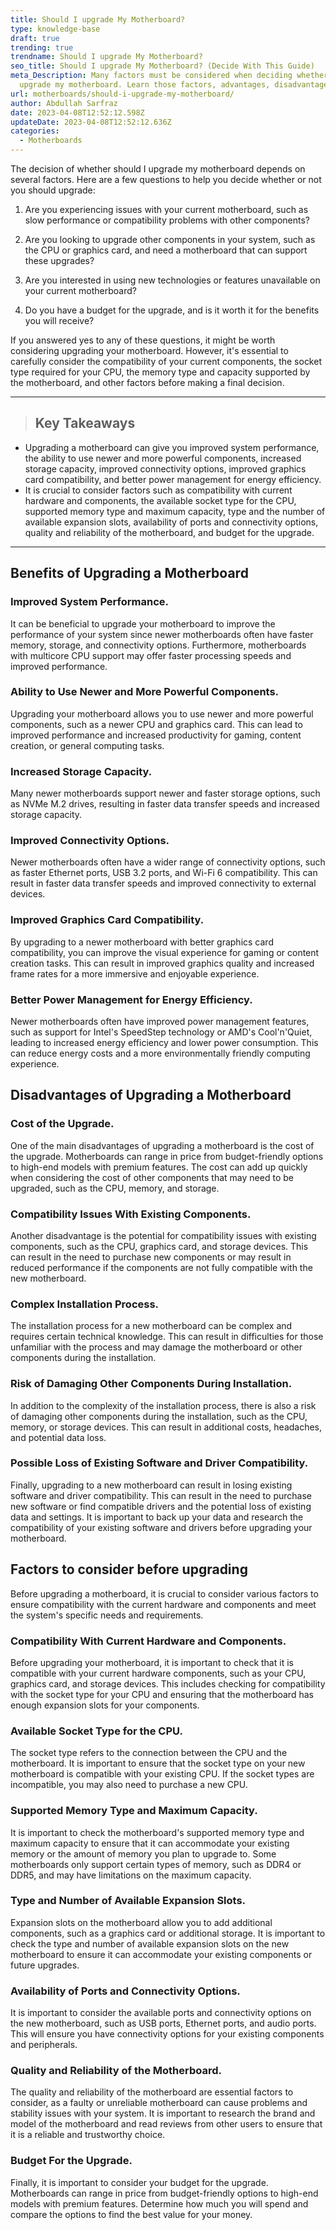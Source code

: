 ```yaml
---
title: Should I upgrade My Motherboard?
type: knowledge-base
draft: true
trending: true
trendname: Should I upgrade My Motherboard?
seo_title: Should I upgrade My Motherboard? (Decide With This Guide)
meta_Description: Many factors must be considered when deciding whether should I
  upgrade my motherboard. Learn those factors, advantages, disadvantages, etc.
url: motherboards/should-i-upgrade-my-motherboard/
author: Abdullah Sarfraz
date: 2023-04-08T12:52:12.598Z
updateDate: 2023-04-08T12:52:12.636Z
categories:
  - Motherboards
---
```

The decision of whether should I upgrade my motherboard depends on several factors. Here are a few questions to help you decide whether or not you should upgrade:

1. Are you experiencing issues with your current motherboard, such as slow performance or compatibility problems with other components?


2. Are you looking to upgrade other components in your system, such as the CPU or graphics card, and need a motherboard that can support these upgrades?


3. Are you interested in using new technologies or features unavailable on your current motherboard?


4. Do you have a budget for the upgrade, and is it worth it for the benefits you will receive?

If you answered yes to any of these questions, it might be worth considering upgrading your motherboard. However, it's essential to carefully consider the compatibility of your current components, the socket type required for your CPU, the memory type and capacity supported by the motherboard, and other factors before making a final decision.

- - -

> ## Key Takeaways

* Upgrading a motherboard can give you improved system performance, the ability to use newer and more powerful components, increased storage capacity, improved connectivity options, improved graphics card compatibility, and better power management for energy efficiency. 
* It is crucial to consider factors such as compatibility with current hardware and components, the available socket type for the CPU, supported memory type and maximum capacity, type and the number of available expansion slots, availability of ports and connectivity options, quality and reliability of the motherboard, and budget for the upgrade.

- - -

## Benefits of Upgrading a Motherboard

### Improved System Performance.

It can be beneficial to upgrade your motherboard to improve the performance of your system since newer motherboards often have faster memory, storage, and connectivity options. Furthermore, motherboards with multicore CPU support may offer faster processing speeds and improved performance.

### Ability to Use Newer and More Powerful Components.

Upgrading your motherboard allows you to use newer and more powerful components, such as a newer CPU and graphics card. This can lead to improved performance and increased productivity for gaming, content creation, or general computing tasks.

### Increased Storage Capacity.

Many newer motherboards support newer and faster storage options, such as NVMe M.2 drives, resulting in faster data transfer speeds and increased storage capacity.

### Improved Connectivity Options.

Newer motherboards often have a wider range of connectivity options, such as faster Ethernet ports, USB 3.2 ports, and Wi-Fi 6 compatibility. This can result in faster data transfer speeds and improved connectivity to external devices.

### Improved Graphics Card Compatibility.

By upgrading to a newer motherboard with better graphics card compatibility, you can improve the visual experience for gaming or content creation tasks. This can result in improved graphics quality and increased frame rates for a more immersive and enjoyable experience.

### Better Power Management for Energy Efficiency.

Newer motherboards often have improved power management features, such as support for Intel's SpeedStep technology or AMD's Cool'n'Quiet, leading to increased energy efficiency and lower power consumption. This can reduce energy costs and a more environmentally friendly computing experience.

## Disadvantages of Upgrading a Motherboard

### Cost of the Upgrade.

One of the main disadvantages of upgrading a motherboard is the cost of the upgrade. Motherboards can range in price from budget-friendly options to high-end models with premium features. The cost can add up quickly when considering the cost of other components that may need to be upgraded, such as the CPU, memory, and storage.

### Compatibility Issues With Existing Components.

Another disadvantage is the potential for compatibility issues with existing components, such as the CPU, graphics card, and storage devices. This can result in the need to purchase new components or may result in reduced performance if the components are not fully compatible with the new motherboard.

### Complex Installation Process.

The installation process for a new motherboard can be complex and requires certain technical knowledge. This can result in difficulties for those unfamiliar with the process and may damage the motherboard or other components during the installation.

### Risk of Damaging Other Components During Installation.

In addition to the complexity of the installation process, there is also a risk of damaging other components during the installation, such as the CPU, memory, or storage devices. This can result in additional costs, headaches, and potential data loss.

### Possible Loss of Existing Software and Driver Compatibility.

Finally, upgrading to a new motherboard can result in losing existing software and driver compatibility. This can result in the need to purchase new software or find compatible drivers and the potential loss of existing data and settings. It is important to back up your data and research the compatibility of your existing software and drivers before upgrading your motherboard.

## Factors to consider before upgrading

Before upgrading a motherboard, it is crucial to consider various factors to ensure compatibility with the current hardware and components and meet the system's specific needs and requirements. 

### Compatibility With Current Hardware and Components.

Before upgrading your motherboard, it is important to check that it is compatible with your current hardware components, such as your CPU, graphics card, and storage devices. This includes checking for compatibility with the socket type for your CPU and ensuring that the motherboard has enough expansion slots for your components.

### Available Socket Type for the CPU.

The socket type refers to the connection between the CPU and the motherboard. It is important to ensure that the socket type on your new motherboard is compatible with your existing CPU. If the socket types are incompatible, you may also need to purchase a new CPU.

### Supported Memory Type and Maximum Capacity.

It is important to check the motherboard's supported memory type and maximum capacity to ensure that it can accommodate your existing memory or the amount of memory you plan to upgrade to. Some motherboards only support certain types of memory, such as DDR4 or DDR5, and may have limitations on the maximum capacity.

### Type and Number of Available Expansion Slots.

Expansion slots on the motherboard allow you to add additional components, such as a graphics card or additional storage. It is important to check the type and number of available expansion slots on the new motherboard to ensure it can accommodate your existing components or future upgrades.

### Availability of Ports and Connectivity Options.

It is important to consider the available ports and connectivity options on the new motherboard, such as USB ports, Ethernet ports, and audio ports. This will ensure you have connectivity options for your existing components and peripherals.

### Quality and Reliability of the Motherboard.

The quality and reliability of the motherboard are essential factors to consider, as a faulty or unreliable motherboard can cause problems and stability issues with your system. It is important to research the brand and model of the motherboard and read reviews from other users to ensure that it is a reliable and trustworthy choice.

### Budget For the Upgrade.

Finally, it is important to consider your budget for the upgrade. Motherboards can range in price from budget-friendly options to high-end models with premium features. Determine how much you will spend and compare the options to find the best value for your money.